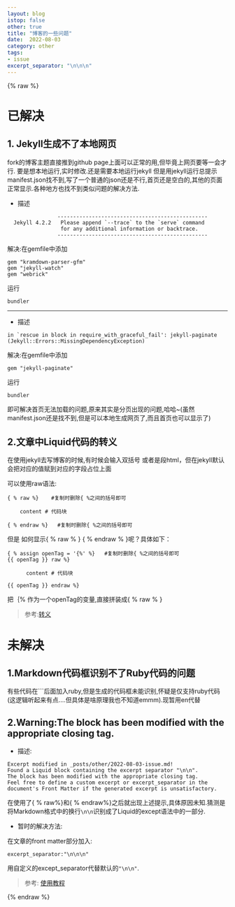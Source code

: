 ```yaml
---
layout: blog
istop: false
other: true
title: "博客的一些问题"
date:  2022-08-03
category: other
tags:
- issue
excerpt_separator: "\n\n\n"
---
```

{% raw %}
# 已解决
## 1. Jekyll生成不了本地网页

fork的博客主题直接推到github page上面可以正常的用,但毕竟上网页要等一会才行.
要是想本地运行,实时修改.还是需要本地运行jekyll
但是用jekyll运行总提示manifest.json找不到,写了一个普通的json还是不行,首页还是空白的,其他的页面正常显示.各种地方也找不到类似问题的解决方法.

- 描述

```en
                ------------------------------------------------
  Jekyll 4.2.2   Please append `--trace` to the `serve` command 
                 for any additional information or backtrace. 
                ------------------------------------------------
```

解决:在gemfile中添加

```en
gem "kramdown-parser-gfm"
gem "jekyll-watch"
gem "webrick"
```

运行

```en
bundler
```

---

- 描述

```en
in `rescue in block in require_with_graceful_fail': jekyll-paginate (Jekyll::Errors::MissingDependencyException)
```

解决:在gemfile中添加

```en
gem "jekyll-paginate"
```

运行

```en
bundler
```

即可解决首页无法加载的问题,原来其实是分页出现的问题,哈哈~(虽然manifest.json还是找不到,但是可以本地生成网页了,而且首页也可以显示了)

## 2.文章中Liquid代码的转义

在使用jekyll去写博客的时候,有时候会输入双括号 或者是段html，但在jekyll默认会把对应的值赋到对应的字段占位上面

可以使用raw语法:

```en
{ % raw %}    #复制时删除{ %之间的括号即可

    content # 代码块

{ % endraw %}   #复制时删除{ %之间的括号即可
```

但是 如何显示{ % raw % }  { % endraw % }呢？具体如下：

```en
{ % assign openTag = '{%' %}   #复制时删除{ %之间的括号即可
{{ openTag }} raw %}    

      content # 代码块   

{{ openTag }} endraw %}
```
把｛% 作为一个openTag的变量,直接拼装成{ % raw % }   

> 参考:[转义](https://cloud.tencent.com/developer/article/1368561)

# 未解决
## 1.Markdown代码框识别不了Ruby代码的问题

有些代码在```后面加入ruby,但是生成的代码框未能识别,怀疑是仅支持ruby代码(这逻辑听起来有点....但具体是啥原理我也不知道emmm).现暂用en代替
## 2.Warning:The block has been modified with the appropriate closing tag.

- 描述:

```en
Excerpt modified in _posts/other/2022-08-03-issue.md!
Found a Liquid block containing the excerpt separator "\n\n".
The block has been modified with the appropriate closing tag.
Feel free to define a custom excerpt or excerpt_separator in the document's Front Matter if the generated excerpt is unsatisfactory.
```
在使用了{ % raw%}和{ % endraw%}之后就出现上述提示,具体原因未知.猜测是将Markdown格式中的换行`\n\n`识别成了Liquid的except语法中的一部分.

- 暂时的解决方法:

在文章的front matter部分加入:

```en
excerpt_separator:"\n\n\n"
```

用自定义的except_separator代替默认的`"\n\n"`.

> 参考: [使用教程](https://blog.csdn.net/weixin_34085658/article/details/91476463)

{% endraw %}